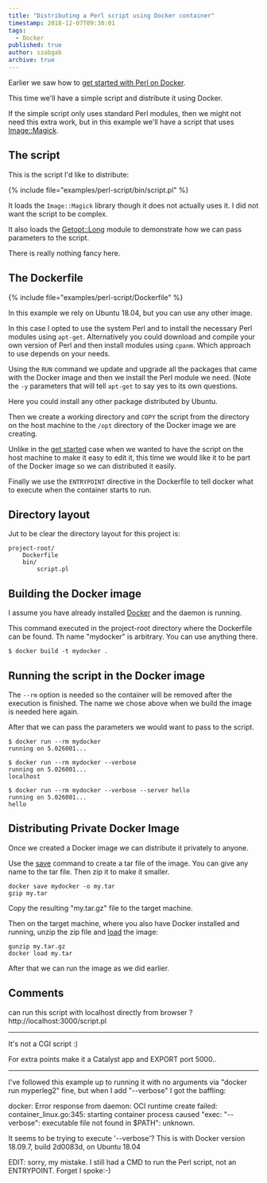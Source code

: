 ```yaml
---
title: "Distributing a Perl script using Docker container"
timestamp: 2018-12-07T09:30:01
tags:
  - Docker
published: true
author: szabgab
archive: true
---
```



Earlier we saw how to [get started with Perl on Docker](/getting-started-with-perl-on-docker).

This time we'll have a simple script and distribute it using Docker.

If the simple script only uses standard Perl modules, then we might not need this extra work, but
in this example we'll have a script that uses [Image::Magick](https://metacpan.org/pod/Image::Magick).


## The script

This is the script I'd like to distribute:

{% include file="examples/perl-script/bin/script.pl" %}

It loads the `Image::Magick` library though it does not actually uses it. I did not want the script to be complex.

It also loads the [Getopt::Long](https://metacpan.org/pod/Getopt::Long) module to demonstrate how we can pass parameters
to the script.

There is really nothing fancy here.

## The Dockerfile

{% include file="examples/perl-script/Dockerfile" %}

In this example we rely on Ubuntu 18.04, but you can use any other image.

In this case I opted to use the system Perl and to install the necessary Perl modules using `apt-get`.
Alternatively you could download and compile your own version of Perl and then install modules using `cpanm`.
Which approach to use depends on your needs.

Using the `RUN` command we update and upgrade all the packages that came with the Docker image and then we install the
Perl module we need. (Note the `-y` parameters that will tell `apt-get` to say yes to its own questions.

Here you could install any other package distributed by Ubuntu.

Then we create a working directory and `COPY` the script from the directory on the host machine
to the `/opt` directory of the Docker image we are creating.

Unlike in the [get started](/getting-started-with-perl-on-docker) case when we wanted to have the script on the host machine to make it easy to edit it, this time we would like it to be part of the Docker image so we can distributed it easily.

Finally we use the `ENTRYPOINT` directive in the Dockerfile to tell docker what to execute when the container starts to run.


## Directory layout

Jut to be clear the directory layout for this project is:

```
project-root/
    Dockerfile
    bin/
        script.pl
```

## Building the Docker image

I assume you have already installed [Docker](https://www.docker.com/) and the daemon is running.

This command executed in the project-root directory where the Dockerfile can be found.
Th name "mydocker" is arbitrary. You can use anything there.

```
$ docker build -t mydocker .
```

## Running the script in the Docker image

The `--rm` option is needed so the container will be removed after the execution is finished.
The name we chose above when we build the image is needed here again.

After that we can pass the parameters we would want to pass to the script.

```
$ docker run --rm mydocker
running on 5.026001...
```

```
$ docker run --rm mydocker --verbose
running on 5.026001...
localhost
```

```
$ docker run --rm mydocker --verbose --server hello
running on 5.026001...
hello
```


## Distributing Private Docker Image

Once we created a Docker image we can distribute it privately to anyone.

Use the [save](https://docs.docker.com/engine/reference/commandline/save/) command to
create a tar file of the image. You can give any name to the tar file. Then zip it to make it smaller.

```
docker save mydocker -o my.tar
gzip my.tar
```

Copy the resulting "my.tar.gz" file to the target machine.

Then on the target machine, where you also have Docker installed and running, 
unzip the zip file and [load](https://docs.docker.com/engine/reference/commandline/load/) the image:

```
gunzip my.tar.gz
docker load my.tar
```

After that we can run the image as we did earlier.

## Comments

can run this script with localhost directly from browser ?
http://localhost:3000/script.pl

---

It's not a CGI script :)

For extra points make it a Catalyst app and EXPORT port 5000..

<hr>

I've followed this example up to running it with no arguments via "docker run myperleg2" fine, but when I add "--verbose" I got the baffling:

docker: Error response from daemon: OCI runtime create failed: container_linux.go:345: starting container process caused "exec: \"--verbose\": executable file not found in $PATH": unknown.

It seems to be trying to execute '--verbose'? This is with Docker version 18.09.7, build 2d0083d, on Ubuntu 18.04

EDIT: sorry, my mistake. I still had a CMD to run the Perl script, not an ENTRYPOINT. Forget I spoke:-)

